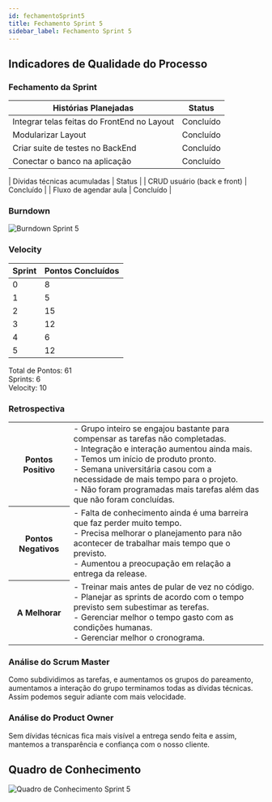 ```yaml
---
id: fechamentoSprint5
title: Fechamento Sprint 5
sidebar_label: Fechamento Sprint 5
---
```


## Indicadores de Qualidade do Processo

### Fechamento da Sprint

| Histórias Planejadas | Status |
|----------------------|--------|
| Integrar telas feitas do FrontEnd no Layout | Concluído |
| Modularizar Layout | Concluído |
| Criar suite de testes no BackEnd | Concluído |
| Conectar o banco na aplicação | Concluído |

| Dívidas técnicas acumuladas | Status |
| CRUD usuário (back e front) | Concluído |
| Fluxo de agendar aula | Concluído |

### Burndown

![Burndown Sprint 5](https://raw.githubusercontent.com/fga-eps-mds/2020.1-Conecta-Ensina-Wiki/master/website/static/img/sprints/burndown_sprint5.png)

### Velocity

| Sprint | Pontos Concluídos |
|--------|-------------------|
| 0 | 8 |
| 1 | 5 |
| 2 | 15 |
| 3 | 12 |
| 4 | 6 |
| 5 | 12 |

Total de Pontos: 61 <br>
Sprints: 6 <br>
Velocity: 10 <br>

### Retrospectiva

<table>
<tr>

<th> Pontos Positivo  </th>
<td>
- Grupo inteiro se engajou bastante para compensar as tarefas não completadas. <br>
- Integração e interação aumentou ainda mais. <br>
- Temos um início de produto pronto. <br>
- Semana universitária casou com a necessidade de mais tempo para o projeto. <br>
- Não foram programadas mais tarefas além das que não foram concluídas. <br>
</td>
</tr>

<tr>
<th> Pontos Negativos </th>
<td>
- Falta de conhecimento ainda é uma barreira que faz perder muito tempo. <br>
- Precisa melhorar o planejamento para não acontecer de trabalhar mais tempo que o previsto. <br>
- Aumentou a preocupação em relação a entrega da release. <br>
</td>
</tr>

<tr>
<th> A Melhorar </th>
<td>
- Treinar mais antes de pular de vez no código. <br>
- Planejar as sprints de acordo com o tempo previsto sem subestimar as terefas. <br>
- Gerenciar melhor o tempo gasto com as condições humanas. <br>
- Gerenciar melhor o cronograma. <br>
</td>
</tr>
</table>

### Análise do Scrum Master

Como subdividimos as tarefas, e aumentamos os grupos do pareamento, aumentamos a interação do grupo terminamos todas as dívidas técnicas. Assim podemos seguir adiante com mais velocidade.

### Análise do Product Owner

Sem dívidas técnicas fica mais visível a entrega sendo feita e assim, mantemos a transparência e confiança com o nosso cliente.

## Quadro de Conhecimento

![Quadro de Conhecimento Sprint 5](https://raw.githubusercontent.com/fga-eps-mds/2020.1-Conecta-Ensina-Wiki/master/website/static/img/sprints/quadro_de_conhecimento_sprint5.png)
